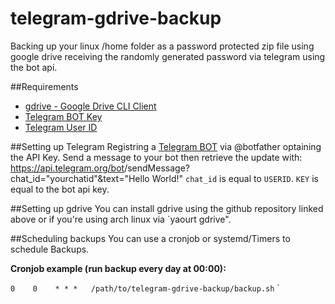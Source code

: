 # telegram-gdrive-backup
Backing up your linux /home folder as a password protected zip file using google drive receiving the randomly generated password via telegram using the bot api.

##Requirements
* [gdrive - Google Drive CLI Client](https://github.com/prasmussen/gdrive)
* [Telegram BOT Key](https://core.telegram.org/bots/api)
* [Telegram User ID](https://core.telegram.org/bots/api)

##Setting up Telegram
Registring a [Telegram BOT](https://core.telegram.org/bots/api) via @botfather optaining the API Key.
Send a message to your bot then retrieve the update with:
https://api.telegram.org/bot<BOTID>/sendMessage?chat_id="yourchatid"&text="Hello World!"
`chat_id` is equal to `USERID`.
`KEY` is equal to the bot api key.

##Setting up gdrive
You can install gdrive using the github repository linked above or if you're using arch linux via `yaourt gdrive".

##Scheduling backups
You can use a cronjob or systemd/Timers to schedule Backups.

**Cronjob example (run backup every day at 00:00):**

`0    0    * * *   /path/to/telegram-gdrive-backup/backup.sh`
`
